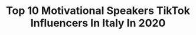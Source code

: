 ---
title: Top 10 Motivational Speakers TikTok Influencers In Italy In 2020
description: >-
  Find top motivational speakers TikTok influencers in Italy in 2020. Most popular hashtags: #duetto #tiktok #coronavirus #comedy.
platform: TikTok
profiles:
  - username: "sandromarenco"
    fullname: >-
      Sandro Marenco
    location: "Italy"
    followers: 42780
    engagement: 1514
    commentsToLikes: 0.042707
    id: ck9rjt718ppwg0j78k2q9vh4y
    verified: false
    hashtags: "#lingue, #laprendoeasy, #genitori, #uominiedonne"
  - username: "virgitsch"
    fullname: >-
      virgitsch
    location: "Italy"
    followers: 530273
    engagement: 3029
    commentsToLikes: 0.011483
    id: ck8j4874g17ov0j78rpc8inzn
    verified: true
    hashtags: "#disney, #ghdupbeat, #adv"
  - username: "angelocampanozzi"
    fullname: >-
      AngeloCampanozzi✨
    location: "Italy"
    followers: 265407
    engagement: 1937
    commentsToLikes: 0.021404
    id: ck83zgaj90hwu0j785vag4x8q
    verified: false
    hashtags: "#duetto, #seineiperte, #comedy, #spavento"
  - username: "jasongagliani"
    fullname: >-
      Jason Gagliani 💣
    location: "Italy"
    followers: 555149
    engagement: 1947
    commentsToLikes: 0.014770
    id: ck8j9ry9dou9y0j78v9bccdpp
    verified: true
    hashtags: "#clonesquad, #superdonne, #saicheforse, #atuttotrash"
  - username: "andrealagreca"
    fullname: >-
      Andrea La Greca
    location: "Italy"
    followers: 145119
    engagement: 1913
    commentsToLikes: 0.011259
    id: ck9aeywdi4gqi0j784bhqbwpb
    verified: false
    hashtags: "#allegria, #inglese, #freddure, #speaker"
  - username: "bazzothereal"
    fullname: >-
      @therealbazzo
    location: "Italy"
    followers: 16536
    engagement: 598
    commentsToLikes: 0.021852
    id: ck910eeh7hat50j78f4cw29i9
    verified: false
    hashtags: "#mascherina, #nonmollaremai, #coronavirus, #spettacolo"
  - username: "radioeverywhere"
    fullname: >-
      Radio Everywhere
    location: "Italy"
    followers: 17417
    engagement: 1910
    commentsToLikes: 0.013632
    id: ck9pmqdxtav8m0j78pb4rsc1u
    verified: false
    hashtags: "#domande, #bananadrop, #vitadaspeaker, #coronavirus"
  - username: "andre.sawi"
    fullname: >-
      Andrea Savina
    location: "Italy"
    followers: 3129
    engagement: 728
    commentsToLikes: 0.190355
    id: cka0wphoe3tb40i78oiw74c2m
    verified: false
    hashtags: "#nomi, #ps4, #viral, #video"
  - username: "f.pasqualixx"
    fullname: >-
      f.pasqualixx
    location: "Italy"
    followers: 4511
    engagement: 541
    commentsToLikes: 0.027928
    id: cka0wpqr93w0r0i786jpr0t5h
    verified: false
    hashtags: "#training, #tuttiacasa, #tiktoktaac, #coronavirus"
  - username: "marcodelia97"
    fullname: >-
      Marco D'Elia
    location: "Italy"
    followers: 69029
    engagement: 568
    commentsToLikes: 0.035115
    id: ck9fmcyirsqgw0j782dagw1ji
    verified: false
    hashtags: "#handstand, #mindfulness, #brands, #howto"
---